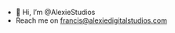 - 👋 Hi, I’m @AlexieStudios
- Reach me on francis@alexiedigitalstudios.com

<!---
AlexieStudios/AlexieStudios is a ✨ special ✨ repository because its `README.md` (this file) appears on your GitHub profile.
You can click the Preview link to take a look at your changes.
--->
